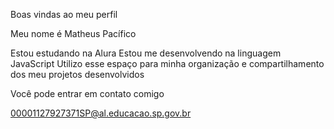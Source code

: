 Boas vindas ao meu perfil

Meu nome é Matheus Pacífico

Estou estudando na Alura
Estou me desenvolvendo na linguagem JavaScript
Utilizo esse espaço para minha organização e compartilhamento dos meu projetos desenvolvidos

Você pode entrar em contato comigo

00001127927371SP@al.educacao.sp.gov.br
